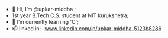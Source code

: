 - 👋 Hi, I’m @upkar-middha ;
- 1st year B.Tech C.S. student at NIT kurukshetra;
- 🌱 I’m currently learning 'C';
- 📫 linked in:- www.linkedin.com/in/upkar-middha-5123b8286

<!---
upkar-middha/upkar-middha is a ✨ special ✨ repository because its `README.md` (this file) appears on your GitHub profile.
You can click the Preview link to take a look at your changes.
--->
